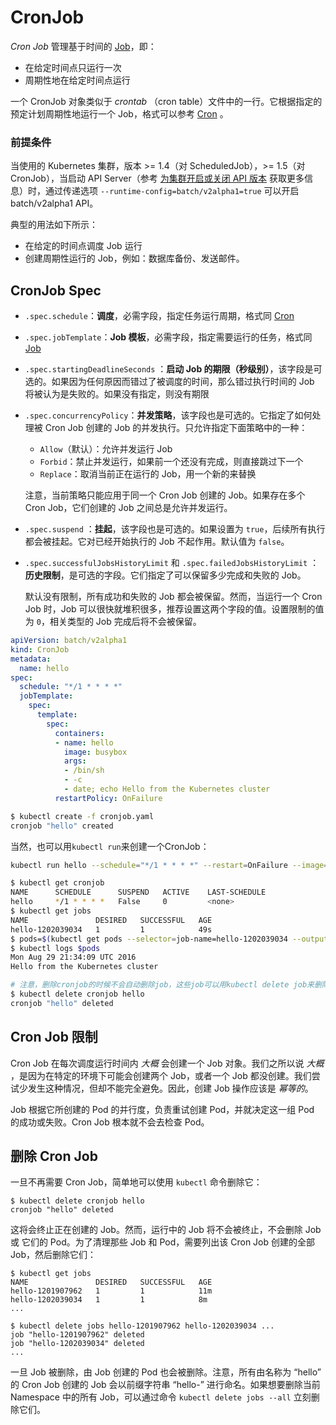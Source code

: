 # CronJob

*Cron Job* 管理基于时间的 [Job](https://k8smeetup.github.io/docs/concepts/jobs/run-to-completion-finite-workloads/)，即：

- 在给定时间点只运行一次
- 周期性地在给定时间点运行

一个 CronJob 对象类似于 *crontab* （cron table）文件中的一行。它根据指定的预定计划周期性地运行一个 Job，格式可以参考 [Cron](https://en.wikipedia.org/wiki/Cron) 。

### 前提条件

当使用的 Kubernetes 集群，版本 >= 1.4（对 ScheduledJob），>= 1.5（对 CronJob），当启动 API Server（参考 [为集群开启或关闭 API 版本](https://k8smeetup.github.io/docs/admin/cluster-management/#turn-on-or-off-an-api-version-for-your-cluster) 获取更多信息）时，通过传递选项 `--runtime-config=batch/v2alpha1=true` 可以开启 batch/v2alpha1 API。

典型的用法如下所示：

- 在给定的时间点调度 Job 运行
- 创建周期性运行的 Job，例如：数据库备份、发送邮件。

## CronJob Spec

- `.spec.schedule`：**调度**，必需字段，指定任务运行周期，格式同 [Cron](https://en.wikipedia.org/wiki/Cron)

- `.spec.jobTemplate`：**Job 模板**，必需字段，指定需要运行的任务，格式同 [Job](job.md)

- `.spec.startingDeadlineSeconds` ：**启动 Job 的期限（秒级别）**，该字段是可选的。如果因为任何原因而错过了被调度的时间，那么错过执行时间的 Job 将被认为是失败的。如果没有指定，则没有期限

- `.spec.concurrencyPolicy`：**并发策略**，该字段也是可选的。它指定了如何处理被 Cron Job 创建的 Job 的并发执行。只允许指定下面策略中的一种：

  - `Allow`（默认）：允许并发运行 Job
  - `Forbid`：禁止并发运行，如果前一个还没有完成，则直接跳过下一个
  - `Replace`：取消当前正在运行的 Job，用一个新的来替换

  注意，当前策略只能应用于同一个 Cron Job 创建的 Job。如果存在多个 Cron Job，它们创建的 Job 之间总是允许并发运行。

- `.spec.suspend` ：**挂起**，该字段也是可选的。如果设置为 `true`，后续所有执行都会被挂起。它对已经开始执行的 Job 不起作用。默认值为 `false`。

- `.spec.successfulJobsHistoryLimit` 和 `.spec.failedJobsHistoryLimit` ：**历史限制**，是可选的字段。它们指定了可以保留多少完成和失败的 Job。

  默认没有限制，所有成功和失败的 Job 都会被保留。然而，当运行一个 Cron Job 时，Job 可以很快就堆积很多，推荐设置这两个字段的值。设置限制的值为 `0`，相关类型的 Job 完成后将不会被保留。

```yaml
apiVersion: batch/v2alpha1
kind: CronJob
metadata:
  name: hello
spec:
  schedule: "*/1 * * * *"
  jobTemplate:
    spec:
      template:
        spec:
          containers:
          - name: hello
            image: busybox
            args:
            - /bin/sh
            - -c
            - date; echo Hello from the Kubernetes cluster
          restartPolicy: OnFailure
```

```Bash
$ kubectl create -f cronjob.yaml
cronjob "hello" created
```

当然，也可以用`kubectl run`来创建一个CronJob：

```bash
kubectl run hello --schedule="*/1 * * * *" --restart=OnFailure --image=busybox -- /bin/sh -c "date; echo Hello from the Kubernetes cluster"
```

```bash
$ kubectl get cronjob
NAME      SCHEDULE      SUSPEND   ACTIVE    LAST-SCHEDULE
hello     */1 * * * *   False     0         <none>
$ kubectl get jobs
NAME               DESIRED   SUCCESSFUL   AGE
hello-1202039034   1         1            49s
$ pods=$(kubectl get pods --selector=job-name=hello-1202039034 --output=jsonpath={.items..metadata.name} -a)
$ kubectl logs $pods
Mon Aug 29 21:34:09 UTC 2016
Hello from the Kubernetes cluster

# 注意，删除cronjob的时候不会自动删除job，这些job可以用kubectl delete job来删除
$ kubectl delete cronjob hello
cronjob "hello" deleted
```

## Cron Job 限制

Cron Job 在每次调度运行时间内 *大概* 会创建一个 Job 对象。我们之所以说 *大概* ，是因为在特定的环境下可能会创建两个 Job，或者一个 Job 都没创建。我们尝试少发生这种情况，但却不能完全避免。因此，创建 Job 操作应该是 *幂等的*。

Job 根据它所创建的 Pod 的并行度，负责重试创建 Pod，并就决定这一组 Pod 的成功或失败。Cron Job 根本就不会去检查 Pod。

## 删除 Cron Job

一旦不再需要 Cron Job，简单地可以使用 `kubectl` 命令删除它：

```
$ kubectl delete cronjob hello
cronjob "hello" deleted

```

这将会终止正在创建的 Job。然而，运行中的 Job 将不会被终止，不会删除 Job 或 它们的 Pod。为了清理那些 Job 和 Pod，需要列出该 Cron Job 创建的全部 Job，然后删除它们：

```
$ kubectl get jobs
NAME               DESIRED   SUCCESSFUL   AGE
hello-1201907962   1         1            11m
hello-1202039034   1         1            8m
...

$ kubectl delete jobs hello-1201907962 hello-1202039034 ...
job "hello-1201907962" deleted
job "hello-1202039034" deleted
...

```

一旦 Job 被删除，由 Job 创建的 Pod 也会被删除。注意，所有由名称为 “hello” 的 Cron Job 创建的 Job 会以前缀字符串 “hello-” 进行命名。如果想要删除当前 Namespace 中的所有 Job，可以通过命令 `kubectl delete jobs --all` 立刻删除它们。